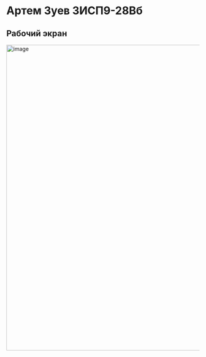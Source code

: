 # Артем Зуев 3ИСП9-28Вб
## Рабочий экран

<img width="796" alt="image" src="https://github.com/ArchieGuru/Lesson1/assets/144318390/89c77233-f7d1-4c63-8708-5d4a424a943c">
